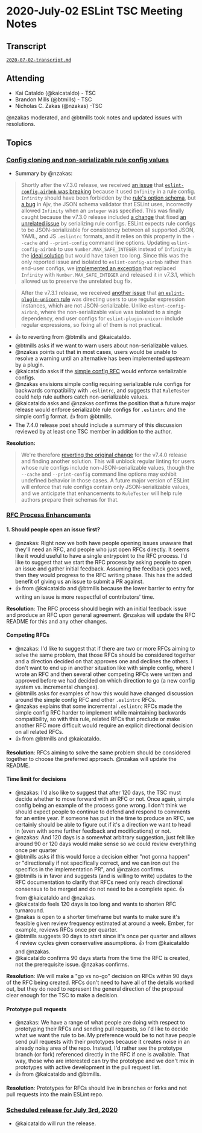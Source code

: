 # 2020-July-02 ESLint TSC Meeting Notes

## Transcript

[`2020-07-02-transcript.md`](2020-07-02-transcript.md)

## Attending

* Kai Cataldo (@kaicataldo) - TSC
* Brandon Mills (@btmills) - TSC
* Nicholas C. Zakas (@nzakas) -TSC

@nzakas moderated, and @btmills took notes and updated issues with resolutions.

## Topics

### [Config cloning and non-serializable rule config values](https://github.com/eslint/eslint/issues/13447)

* Summary by @nzakas:

> Shortly after the v7.3.0 release, we received [an issue](https://github.com/eslint/eslint/issues/13427) that [`eslint-config-airbnb` was breaking](https://github.com/airbnb/javascript/issues/2245) because it used `Infinity` in a rule config.
> `Infinity` should have been forbidden by the [rule's option schema](https://github.com/benmosher/eslint-plugin-import/blob/296262842b52a50c5b107ba91bb2d13c05b2a104/src/rules/no-cycle.js#L17-L21), but [a bug](https://github.com/ajv-validator/ajv/issues/182) in Ajv, the JSON schema validator that ESLint uses, incorrectly allowed `Infinity` when an `integer` was specified.
> This was finally caught because the v7.3.0 release included [a change](https://github.com/eslint/eslint/pull/13034) that fixed [an unrelated issue](https://github.com/eslint/eslint/issues/12592) by serializing rule configs.
> ESLint expects rule configs to be JSON-serializable for consistency between all supported JSON, YAML, and JS `.eslintrc` formats, and it relies on this property in the `--cache` and `--print-config` command line options.
> Updating `eslint-config-airbnb` to use `Number.MAX_SAFE_INTEGER` instead of `Infinity` is the [ideal solution](https://github.com/eslint/eslint/issues/13427#issuecomment-647733750) but would have taken too long.
> Since this was the only reported issue and isolated to `eslint-config-airbnb` rather than end-user configs, we [implemented an exception](https://github.com/eslint/eslint/pull/13435) that replaced `Infinity` with `Number.MAX_SAFE_INTEGER` and released it in v7.3.1, which allowed us to preserve the unrelated bug fix.

> After the v7.3.1 release, we received [another issue](https://github.com/eslint/eslint/issues/13447) that [an `eslint-plugin-unicorn` rule](https://github.com/sindresorhus/eslint-plugin-unicorn/blob/6c02ce4e32c84702bcd06e90aa91696366036294/docs/rules/filename-case.md#ignore) was directing users to use regular expression instances, which are not JSON-serializable.
> Unlike `eslint-config-airbnb`, where the non-serializable value was isolated to a single dependency, end user configs for `eslint-plugin-unicorn` include regular expressions, so fixing all of them is not practical.

* :+1: to reverting from @btmills and @kaicataldo.
* @btmills asks if we want to warn users about non-serializable values.  
* @nzakas points out that in most cases, users would be unable to resolve a warning until an alternative has been implemented upstream by a plugin.
* @kaicataldo asks if the [simple config RFC](https://github.com/eslint/rfcs/pull/9) would enforce serializable configs.
* @nzakas envisions simple config requiring serializable rule configs for backwards compatibility with `.eslintrc`, and suggests that `RuleTester` could help rule authors catch non-serializable values.
* @kaicataldo asks and @nzakas confirms the position that a future major release would enforce serializable rule configs for `.eslintrc` and the simple config format. :+1: from @btmills.
* The 7.4.0 release post should include a summary of this discussion reviewed by at least one TSC member in addition to the author.

**Resolution:**

> We're therefore [reverting the original change](https://github.com/eslint/eslint/pull/13449) for the v7.4.0 release and finding another solution.
> This will unblock regular linting for users whose rule configs include non-JSON-serializable values, though the `--cache` and `--print-config` command line options may exhibit undefined behavior in those cases.
> A future major version of ESLint will enforce that rule configs contain only JSON-serializable values, and we anticipate that enhancements to `RuleTester` will help rule authors prepare their schemas for that.

### [RFC Process Enhancements](https://github.com/eslint/tsc-meetings/issues/184#issuecomment-651932224)

#### 1. Should people open an issue first?

* @nzakas: Right now we both have people opening issues unaware that they'll need an RFC, and people who just open RFCs directly. It seems like it would useful to have a single entrypoint to the RFC process. I'd like to suggest that we start the RFC process by asking people to open an issue and gather initial feedback. Assuming the feedback goes well, then they would progress to the RFC writing phase. This has the added benefit of giving us an issue to submit a PR against.
* :+1: from @kaicataldo and @btmills because the lower barrier to entry for writing an issue is more respectful of contributors' time.

**Resolution**: The RFC process should begin with an initial feedback issue and produce an RFC upon general agreement. @nzakas will update the RFC README for this and any other changes.

#### Competing RFCs

* @nzakas: I'd like to suggest that if there are two or more RFCs aiming to solve the same problem, that those RFCs should be considered together and a direction decided on that approves one and declines the others. I don't want to end up in another situation like with simple config, where I wrote an RFC and then several other competing RFCs were written and approved before we had decided on which direction to go (a new config system vs. incremental changes).
* @btmills asks for examples of how this would have changed discussion around the simple config RFC and other `.eslintrc` RFCs.
* @nzakas explains that some incremental `.eslintrc` RFCs made the simple config RFC harder to implement while maintaining backwards compatibility, so with this rule, related RFCs that preclude or make another RFC more difficult would require an explicit directional decision on all related RFCs.
* :+1: from @btmills and @kaicataldo.

**Resolution**: RFCs aiming to solve the same problem should be considered together to choose the preferred approach. @nzakas will update the README.

#### Time limit for decisions

* @nzakas: I'd also like to suggest that after 120 days, the TSC must decide whether to move forward with an RFC or not. Once again, simple config being an example of the process gone wrong. I don't think we should expect people to continue to defend and respond to comments for an entire year. If someone has put in the time to produce an RFC, we certainly should be able to figure out if it's a direction we want to head in (even with some further feedback and modifications) or not.
* @nzakas: And 120 days is a somewhat arbitrary suggestion, just felt like around 90 or 120 days would make sense so we could review everything once per quarter
* @btmills asks if this would force a decision either "not gonna happen" or "directionally if not specifically correct, and we can iron out the specifics in the implementation PR", and @nzakas confirms.
* @btmills is in favor and suggests (and is willing to write) updates to the RFC documentation to clarify that RFCs need only reach directional consensus to be merged and do not need to be a complete spec. :+1: from @kaicataldo and @nzakas.
* @kaicataldo feels 120 days is too long and wants to shorten RFC turnaround.
* @nakas is open to a shorter timeframe but wants to make sure it's feasible given review frequency estimated at around a week. Ember, for example, reviews RFCs once per quarter.
* @btmills suggests 90 days to start since it's once per quarter and allows 4 review cycles given conservative assumptions. :+1: from @kaicataldo and @nzakas.
* @kaicataldo confirms 90 days starts from the time the RFC is created, not the prerequisite issue. @nzakas confirms.

**Resolution**: We will make a "go vs no-go" decision on RFCs within 90 days of the RFC being created. RFCs don't need to have all of the details worked out, but they do need to represent the general direction of the proposal clear enough for the TSC to make a decision.

#### Prototype pull requests

* @nzakas: We have a range of what people are doing with respect to prototyping their RFCs and sending pull requests, so I'd like to decide what we want the rule to be. My preference would be to not have people send pull requests with their prototypes because it creates noise in an already noisy area of the repo. Instead, I'd rather see the prototype branch (or fork) referenced directly in the RFC if one is available. That way, those who are interested can try the prototype and we don't mix in prototypes with active development in the pull request list.
* :+1: from @kaicataldo and @btmills.

**Resolution**: Prototypes for RFCs should live in branches or forks and not pull requests into the main ESLint repo.

### [Scheduled release for July 3rd, 2020](https://github.com/eslint/eslint/issues/13443)

* @kaicataldo will run the release.
